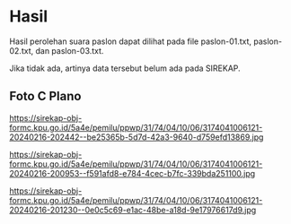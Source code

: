 # Hasil

Hasil perolehan suara paslon dapat dilihat pada file paslon-01.txt, paslon-02.txt, dan paslon-03.txt.

Jika tidak ada, artinya data tersebut belum ada pada SIREKAP.

## Foto C Plano

https://sirekap-obj-formc.kpu.go.id/5a4e/pemilu/ppwp/31/74/04/10/06/3174041006121-20240216-202442--be25365b-5d7d-42a3-9640-d759efd13869.jpg

https://sirekap-obj-formc.kpu.go.id/5a4e/pemilu/ppwp/31/74/04/10/06/3174041006121-20240216-200953--f591afd8-e784-4cec-b7fc-339bda251100.jpg

https://sirekap-obj-formc.kpu.go.id/5a4e/pemilu/ppwp/31/74/04/10/06/3174041006121-20240216-201230--0e0c5c69-e1ac-48be-a18d-9e17976617d9.jpg
